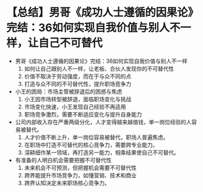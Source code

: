 # 【总结】男哥《成功人士遵循的因果论》完结：36如何实现自我价值与别人不一样，让自己不可替代

-   男哥《成功人士遵循的因果论》完结：36如何实现自我价值与别人不一样
    1.  如何让自己跟别人不一样，让老板、合伙人发现你的不可替代性
    2.  价值不取决于劳动强度，而在于与众不同的点
    3.  打造与众不同的不可替代性，提升职场竞争力
-   小王的困局：市场主管被辞退后的困惑与焦虑
    1.  小王因市场转型被辞退，面临职场变化与挑战
    2.  市场变化快速，小王发现自己经验不再适用
    3.  职场竞争激烈，需要不断适应变化与提升自身能力
-   公司内部收入存在严重两级分化，人才变得越来越值钱，单一岗位经验的人容易被替代。
    1.  人才价值不断上升，单一岗位容易被替代，职场人普遍焦虑。
    2.  在职场中打造不可替代的核心竞争力，需要跨专业能力。
    3.  深耕细作某一领域，再打造另一能力，相乘结果使自己不可替代。
-   有准备的人明白机会需要把握不可替代性
    1.  未来机会不可预测，但把握机会需要不可替代性
    2.  跨界能提升市场竞争力，如懂营销、技术和商业
    3.  跨界认知决定未来职场核心竞争力。